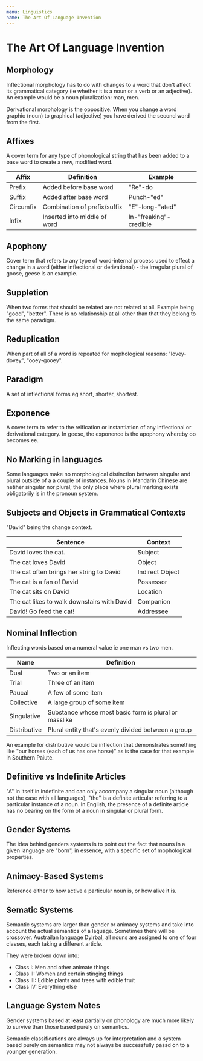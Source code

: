 ```yaml
---
menu: Linguistics
name: The Art Of Language Invention
---
```


# The Art Of Language Invention

## Morphology

Inflectional morphology has to do with changes to a word that don't affect its grammatical category (ie whether it is a noun or a verb or an adjective). An example would be a noun pluralization: man, men.

Derivational morphology is the oppositive. When you change a word graphic (noun) to graphical (adjective) you have derived the second word from the first.

## Affixes

A cover term for any type of phonological string that has been added to a base word to create a new, modified word.

| Affix     | Definition                   | Example                |
| --------- | ---------------------------- | ---------------------- |
| Prefix    | Added before base word       | "Re"-do                |
| Suffix    | Added after base word        | Punch-"ed"             |
| Circumfix | Combination of prefix/suffix | "E"-long-"ated"        |
| Infix     | Inserted into middle of word | In-"freaking"-credible |

## Apophony

Cover term that refers to any type of word-internal process used to effect a change in a word (either inflectional or derivational) - the irregular plural of goose, geese is an example.

## Suppletion

When two forms that should be related are not related at all. Example being "good", "better". There is no relationship at all other than that they belong to the same paradigm.

## Reduplication

When part of all of a word is repeated for mophological reasons: "lovey-dovey", "ooey-gooey".

## Paradigm

A set of inflectional forms eg short, shorter, shortest.

## Exponence

A cover term to refer to the reification or instantiation of any inflectional or derivational category. In geese, the exponence is the apophony whereby oo becomes ee.

## No Marking in languages

Some languages make no morphological distinction between singular and plural outside of a a couple of instances. Nouns in Mandarin Chinese are netiher singular nor plural; the only place where plural marking exists obligatorily is in the pronoun system.

## Subjects and Objects in Grammatical Contexts

"David" being the change context.

| Sentence                                    | Context         |
| ------------------------------------------- | --------------- |
| David loves the cat.                        | Subject         |
| The cat loves David                         | Object          |
| The cat often brings her string to David    | Indirect Object |
| The cat is a fan of David                   | Possessor       |
| The cat sits on David                       | Location        |
| The cat likes to walk downstairs with David | Companion       |
| David! Go feed the cat!                     | Addressee       |

## Nominal Inflection

Inflecting words based on a numeral value ie one man vs two men.

| Name         | Definition                                            |
| ------------ | ----------------------------------------------------- |
| Dual         | Two or an item                                        |
| Trial        | Three of an item                                      |
| Paucal       | A few of some item                                    |
| Collective   | A large group of some item                            |
| Singulative  | Substance whose most basic form is plural or masslike |
| Distributive | Plural entity that's evenly divided between a group   |

An example for distributive would be inflection that demonstrates something like "our horses (each of us has one horse)" as is the case for that example in Southern Paiute.

## Definitive vs Indefinite Articles

"A" in itself in indefinite and can only accompany a singular noun (although not the case with all languages), "the" is a definite articular referring to a particular instance of a noun. In English, the presence of a definite article has no bearing on the form of a noun in singular or plural form.

## Gender Systems

The idea behind genders systems is to point out the fact that nouns in a given language are "born", in essence, with a specific set of mophological properties.

## Animacy-Based Systems

Reference either to how active a particular noun is, or how alive it is.

## Sematic Systems

Semantic systems are larger than gender or animacy systems and take into account the actual semantics of a laguage. Sometimes there will be crossover. Austrailan language Dyirbal, all nouns are assigned to one of four classes, each taking a different article.

They were broken down into:

- Class I: Men and other animate things
- Class II: Women and certain stinging things
- Class III: Edible plants and trees with edible fruit
- Class IV: Everything else

## Language System Notes

Gender systems based at least partially on phonology are much more likely to survive than those based purely on semantics.

Semantic classifications are always up for interpretation and a system based purely on semantics may not always be successfully passd on to a younger generation.
